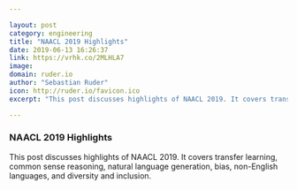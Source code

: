 ```yaml
---

layout: post
category: engineering
title: "NAACL 2019 Highlights"
date: 2019-06-13 16:26:37
link: https://vrhk.co/2MLHLA7
image: 
domain: ruder.io
author: "Sebastian Ruder"
icon: http://ruder.io/favicon.ico
excerpt: "This post discusses highlights of NAACL 2019. It covers transfer learning, common sense reasoning, natural language generation, bias, non-English languages, and diversity and inclusion."

---
```


### NAACL 2019 Highlights

This post discusses highlights of NAACL 2019. It covers transfer learning, common sense reasoning, natural language generation, bias, non-English languages, and diversity and inclusion.